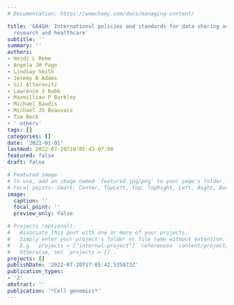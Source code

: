 ```yaml
---
# Documentation: https://wowchemy.com/docs/managing-content/

title: 'GA4GH: International policies and standards for data sharing across genomic
  research and healthcare'
subtitle: ''
summary: ''
authors:
- Heidi L Rehm
- Angela JH Page
- Lindsay Smith
- Jeremy B Adams
- Gil Alterovitz
- Lawrence J Babb
- Maxmillian P Barkley
- Michael Baudis
- Michael JS Beauvais
- Tim Beck
- ' others'
tags: []
categories: []
date: '2021-01-01'
lastmod: 2022-07-20T10:05:43-07:00
featured: false
draft: false

# Featured image
# To use, add an image named `featured.jpg/png` to your page's folder.
# Focal points: Smart, Center, TopLeft, Top, TopRight, Left, Right, BottomLeft, Bottom, BottomRight.
image:
  caption: ''
  focal_point: ''
  preview_only: false

# Projects (optional).
#   Associate this post with one or more of your projects.
#   Simply enter your project's folder or file name without extension.
#   E.g. `projects = ["internal-project"]` references `content/project/deep-learning/index.md`.
#   Otherwise, set `projects = []`.
projects: []
publishDate: '2022-07-20T17:05:42.535873Z'
publication_types:
- '2'
abstract: ''
publication: '*Cell genomics*'
---
```

